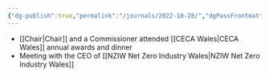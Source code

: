 ```yaml
---
{"dg-publish":true,"permalink":"/journals/2022-10-28/","dgPassFrontmatter":true}
---
```


- [[Chair\|Chair]] and a Commissioner attended [[CECA Wales\|CECA Wales]] annual awards and dinner
- Meeting with the CEO of [[NZIW Net Zero Industry Wales\|NZIW Net Zero Industry Wales]]